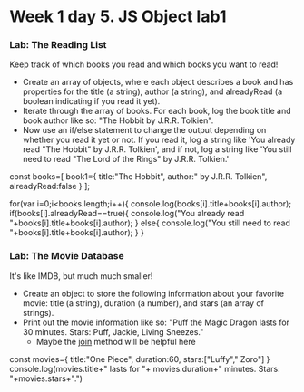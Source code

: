 # Week 1 day 5. JS Object lab1

### Lab: The Reading List

Keep track of which books you read and which books you want to read!

- Create an array of objects, where each object describes a book and has properties for the title (a string), author (a string), and alreadyRead (a boolean indicating if you read it yet).
- Iterate through the array of books. For each book, log the book title and book author like so: "The Hobbit by J.R.R. Tolkien".
- Now use an if/else statement to change the output depending on whether you read it yet or not. If you read it, log a string like 'You already read "The Hobbit" by J.R.R. Tolkien', and if not, log a string like 'You still need to read "The Lord of the Rings" by J.R.R. Tolkien.'

const books=[
  book1={
  title:"The Hobbit",
  author:" by J.R.R. Tolkien",
  alreadyRead:false
} 
];

for(var i=0;i<books.length;i++){
  console.log(books[i].title+books[i].author);  
if(books[i].alreadyRead==true){
console.log("You already read "+books[i].title+books[i].author);
}
else{
console.log("You still need to read "+books[i].title+books[i].author);
}
}

### Lab: The Movie Database

It's like IMDB, but much much smaller!

- Create an object to store the following information about your favorite movie: title (a string), duration (a number), and stars (an array of strings).
- Print out the movie information like so: "Puff the Magic Dragon lasts for 30 minutes. Stars: Puff, Jackie, Living Sneezes."
  - Maybe the [join](https://developer.mozilla.org/en-US/docs/Web/JavaScript/Reference/Global_Objects/Array/join) method will be helpful here

const movies={
  title:"One Piece",
  duration:60,
  stars:["Luffy"," Zoro"]
}
console.log(movies.title+" lasts for "+
movies.duration+" minutes. Stars: "+movies.stars+".")